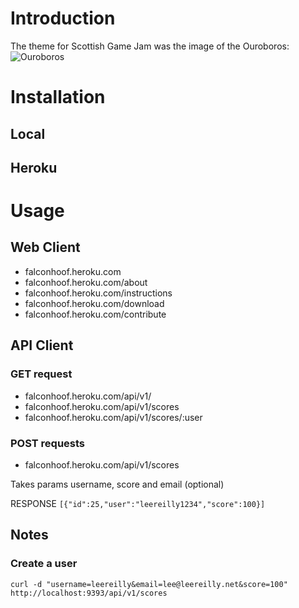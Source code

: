 # Introduction

The theme for Scottish Game Jam was the image of the Ouroboros:
![Ouroboros](http://i.imgur.com/vHGog.png)

# Installation

## Local

## Heroku

# Usage

## Web Client

* falconhoof.heroku.com
* falconhoof.heroku.com/about
* falconhoof.heroku.com/instructions
* falconhoof.heroku.com/download
* falconhoof.heroku.com/contribute


## API Client

### GET request

* falconhoof.heroku.com/api/v1/
* falconhoof.heroku.com/api/v1/scores
* falconhoof.heroku.com/api/v1/scores/:user

### POST requests

* falconhoof.heroku.com/api/v1/scores

Takes params username, score and email (optional)

RESPONSE `[{"id":25,"user":"leereilly1234","score":100}]`

## Notes

### Create a user

    curl -d "username=leereilly&email=lee@leereilly.net&score=100" http://localhost:9393/api/v1/scores

